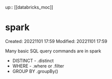 up:: [[databricks_moc]]

# spark
Created: 20221101 17:59
Modified: 20221101 17:59

Many basic SQL query commands are in spark
- DISTINCT - .distinct
- WHERE - .where or .filter
- GROUP BY .groupBy()

